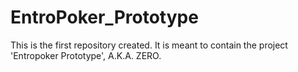 EntroPoker_Prototype
====================

This is the first repository created. It is meant to contain the project 'Entropoker Prototype', A.K.A. ZERO.
